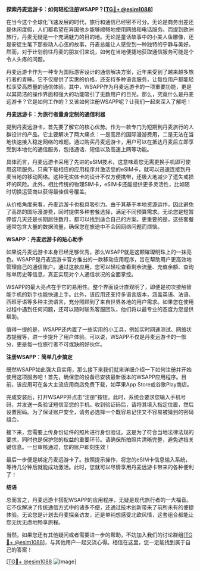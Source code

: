 **探索丹麦远游卡：如何轻松注册WSAPP？[[TG💪+ @esim1088](https://t.me/s/esim1088)]**

在当今这个全球化飞速发展的时代，旅行和通信已经密不可分。无论是商务出差还是休闲度假，人们都希望在异国他乡能够顺畅地使用网络和电话服务。而提到欧洲旅行，丹麦无疑是一个充满魅力的目的地。无论是童话故事中的小美人鱼雕像，还是安徒生笔下那些动人心弦的故事，丹麦总能让人感受到一种独特的宁静与美好。然而，对于计划前往丹麦的朋友们来说，如何在当地便捷地获取通信服务可能是个令人头疼的问题。

丹麦远游卡作为一种专为国际游客设计的通信解决方案，近年来受到了越来越多旅行者的青睐。它不仅提供了实惠的价格，还支持多种语言服务，让每位用户都能轻松享受高质量的通信体验。其中，WSAPP作为丹麦远游卡的一项重要功能，更是以其简洁的操作界面和强大的功能吸引了无数用户的目光。那么，究竟什么是丹麦远游卡？它是如何工作的？又该如何注册WSAPP呢？让我们一起来深入了解吧！

**丹麦远游卡：为旅行者量身定制的通信利器**

提到丹麦远游卡，首先要了解它的核心优势。作为一款专门为短期到丹麦旅行的人群设计的产品，它主要解决了两大痛点：一是高昂的国际漫游费用，二是无法在当地快速接入稳定网络的难题。通过购买丹麦远游卡，用户可以在抵达丹麦后立即享受到本地化的通信服务，包括通话、短信以及高速上网等功能。

具体而言，丹麦远游卡采用了先进的eSIM技术，这意味着您无需更换手机即可使用这项服务。只需下载相应的应用程序并激活您的eSIM卡，就可以迅速连接到丹麦当地的移动网络。这种无实体卡的设计不仅方便携带，还极大地减少了遗失或损坏的风险。此外，相比传统的物理SIM卡，eSIM卡还能提供更多灵活性，比如随时切换运营商以获得最佳信号覆盖。

从价格角度来看，丹麦远游卡也极具吸引力。由于其基于本地资源运作，因此避免了高昂的国际漫游费，同时提供多种套餐选择，满足不同预算需求。无论您是短暂停留几天还是长期居住数月，都可以找到适合自己的方案。更重要的是，这些套餐通常包含大量的数据流量，确保您在旅途中不会因网络问题而烦恼。

**WSAPP：丹麦远游卡的贴心助手**

如果说丹麦远游卡本身已经足够优秀，那么WSAPP就是这颗璀璨明珠上的一抹亮色。WSAPP是丹麦远游卡官方推出的一款移动应用程序，旨在帮助用户更高效地管理自己的通信账户。通过这款应用，您可以轻松查看剩余流量、充值余额、查询账单历史等信息，真正实现对个人通信状况的全面掌控。

WSAPP的最大亮点在于它的易用性。整个界面设计直观明了，即便是初次接触智能手机的新手也能快速上手。此外，该应用还支持多语言版本，涵盖英语、法语、西班牙语等多种主流语言，充分照顾到了来自世界各地的用户需求。如果您在使用过程中遇到任何问题，还可以随时联系客服团队，他们将以最专业的态度为您提供帮助。

值得一提的是，WSAPP还内置了一些实用的小工具，例如实时网速测试、网络状态提醒等，进一步提升了用户体验。可以说，WSAPP不仅是丹麦远游卡的一部分，更是每一位旅行者不可或缺的好伙伴。

**注册WSAPP：简单几步搞定**

既然WSAPP如此强大且实用，那么接下来我们就来详细介绍一下如何注册并开始使用这项服务吧！首先，确保您的设备已安装最新版本的WSAPP应用程序。目前，该应用可在各大主流应用商店免费下载，如苹果App Store或谷歌Play商店。

完成安装后，打开WSAPP并点击“注册”按钮。此时，系统会要求您输入手机号码，并发送一条验证短信至您的手机。收到验证码后，请将其填入指定位置，然后设置密码。为了保证账户安全，请务必选择一个既容易记住又不容易被猜到的密码组合。

接下来，您需要上传身份证件的照片进行身份验证。这是为了符合当地法律法规的要求，同时也是保护您的权益的重要环节。请确保所拍照片清晰完整，避免遮挡关键信息。一旦审核通过，您的账户即刻生效！

最后一步便是绑定丹麦远游卡了。按照提示操作，将您的eSIM卡信息输入系统，等待几分钟后就能成功激活。此时，您就可以尽情享用丹麦远游卡带来的各种便利了！

**结语**

总而言之，丹麦远游卡搭配WSAPP的应用程序，无疑是现代旅行者的一大福音。它不仅解决了传统通信方式中的诸多不便，还通过技术创新带来了前所未有的便捷体验。无论您是计划去丹麦探亲访友，还是单纯想感受北欧风情，这套组合都能让您无忧无虑地畅享旅程。

当然，如果您还有其他疑问或者需要进一步的帮助，不妨加入我们的讨论群组[[TG💪+ @esim1088](https://t.me/s/esim1088)]，与其他用户一起交流心得。相信在这里，您一定能找到属于自己的答案！

[[TG💪+ @esim1088](https://t.me/s/esim1088) ![Image](https://i.postimg.cc/4NQfJmqS/Snipaste-2025-05-13-00-14-12.png)]